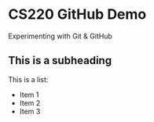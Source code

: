 # CS220 GitHub Demo

Experimenting with Git & GitHub

## This is a subheading

This is a list:
* Item 1
* Item 2
* Item 3
